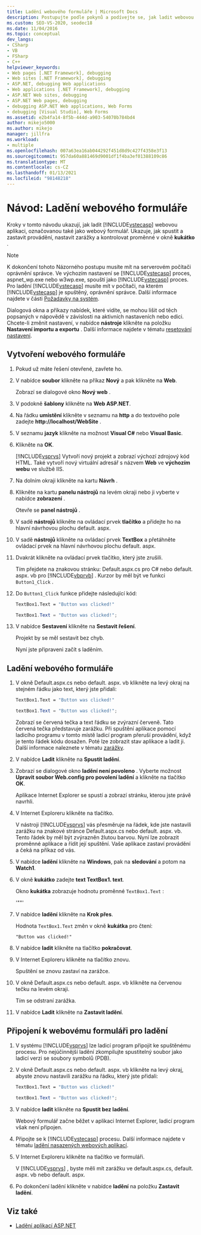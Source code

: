 ```yaml
---
title: Ladění webového formuláře | Microsoft Docs
description: Postupujte podle pokynů a podívejte se, jak ladit webovou aplikaci v ASP.NET (webový formulář), včetně postupu nastavení zarážek a kontrola proměnných.
ms.custom: SEO-VS-2020, seodec18
ms.date: 11/04/2016
ms.topic: conceptual
dev_langs:
- CSharp
- VB
- FSharp
- C++
helpviewer_keywords:
- Web pages [.NET Framework], debugging
- Web sites [.NET Framework], debugging
- ASP.NET, debugging Web applications
- Web applications [.NET Framework], debugging
- ASP.NET Web sites, debugging
- ASP.NET Web pages, debugging
- debugging ASP.NET Web applications, Web Forms
- debugging [Visual Studio], Web Forms
ms.assetid: e2b4fa14-8f5b-444d-a903-54070b784bd4
author: mikejo5000
ms.author: mikejo
manager: jillfra
ms.workload:
- multiple
ms.openlocfilehash: 007a63ea16ab044292f451d8d9c427f4358e3f13
ms.sourcegitcommit: 957da60a881469d9001df1f4ba3ef01388109c86
ms.translationtype: MT
ms.contentlocale: cs-CZ
ms.lasthandoff: 01/13/2021
ms.locfileid: "98148218"
---
```

# <a name="walkthrough-debugging-a-web-form"></a>Návod: Ladění webového formuláře
Kroky v tomto návodu ukazují, jak ladit [!INCLUDE[vstecasp](../code-quality/includes/vstecasp_md.md)] webovou aplikaci, označovanou také jako webový formulář. Ukazuje, jak spustit a zastavit provádění, nastavit zarážky a kontrolovat proměnné v okně **kukátko** .

> [!NOTE]
> K dokončení tohoto Názorného postupu musíte mít na serverovém počítači oprávnění správce. Ve výchozím nastavení se [!INCLUDE[vstecasp](../code-quality/includes/vstecasp_md.md)] proces, aspnet_wp.exe nebo w3wp.exe, spouští jako [!INCLUDE[vstecasp](../code-quality/includes/vstecasp_md.md)] proces. Pro ladění [!INCLUDE[vstecasp](../code-quality/includes/vstecasp_md.md)] musíte mít v počítači, na kterém [!INCLUDE[vstecasp](../code-quality/includes/vstecasp_md.md)] je spuštěný, oprávnění správce. Další informace najdete v části [Požadavky na systém](../debugger/aspnet-debugging-system-requirements.md).

Dialogová okna a příkazy nabídek, které vidíte, se mohou lišit od těch popsaných v nápovědě v závislosti na aktivních nastaveních nebo edici. Chcete-li změnit nastavení, v nabídce **nástroje** klikněte na položku **Nastavení importu a exportu** . Další informace najdete v tématu [resetování nastavení](../ide/environment-settings.md#reset-settings).

## <a name="to-create-the-web-form"></a>Vytvoření webového formuláře

1. Pokud už máte řešení otevřené, zavřete ho.

2. V nabídce **soubor** klikněte na příkaz **Nový** a pak klikněte na **Web**.

    Zobrazí se dialogové okno **Nový web** .

3. V podokně **šablony** klikněte na **Web ASP.NET**.

4. Na řádku **umístění** klikněte v seznamu na **http** a do textového pole zadejte **http://localhost/WebSite** .

5. V seznamu **jazyk** klikněte na možnost **Visual C#** nebo **Visual Basic**.

6. Klikněte na **OK**.

    [!INCLUDE[vsprvs](../code-quality/includes/vsprvs_md.md)] Vytvoří nový projekt a zobrazí výchozí zdrojový kód HTML. Také vytvoří nový virtuální adresář s názvem **Web** ve **výchozím webu** ve službě IIS.

7. Na dolním okraji klikněte na kartu **Návrh** .

8. Klikněte na kartu **panelu nástrojů** na levém okraji nebo ji vyberte v nabídce **zobrazení** .

    Otevře se **panel nástrojů** .

9. V sadě **nástrojů** klikněte na ovládací prvek **tlačítko** a přidejte ho na hlavní návrhovou plochu default. aspx.

10. V sadě **nástrojů** klikněte na ovládací prvek **TextBox** a přetáhněte ovládací prvek na hlavní návrhovou plochu default. aspx.

11. Dvakrát klikněte na ovládací prvek tlačítko, který jste zrušili.

     Tím přejdete na znakovou stránku: Default.aspx.cs pro C# nebo default. aspx. vb pro [!INCLUDE[vbprvb](../code-quality/includes/vbprvb_md.md)] . Kurzor by měl být ve funkci `Button1_Click` .

12. Do `Button1_Click` funkce přidejte následující kód:

    ```vb
    TextBox1.Text = "Button was clicked!"
    ```

    ```csharp
    TextBox1.Text = "Button was clicked!";
    ```

13. V nabídce **Sestavení** klikněte na **Sestavit řešení**.

     Projekt by se měl sestavit bez chyb.

     Nyní jste připraveni začít s laděním.

## <a name="to-debug-the-web-form"></a>Ladění webového formuláře

1. V okně Default.aspx.cs nebo default. aspx. vb klikněte na levý okraj na stejném řádku jako text, který jste přidali:

   ```vb
   TextBox1.Text = "Button was clicked!"
   ```

   ```csharp
   textBox1.Text = "Button was clicked!";
   ```

    Zobrazí se červená tečka a text řádku se zvýrazní červeně. Tato červená tečka představuje zarážku. Při spuštění aplikace pomocí ladicího programu v tomto místě ladicí program přeruší provádění, když je tento řádek kódu dosažen. Poté lze zobrazit stav aplikace a ladit ji. Další informace naleznete v tématu [zarážky](/previous-versions/ktf38f66(v=vs.100)).

2. V nabídce **Ladit** klikněte na **Spustit ladění**.

3. Zobrazí se dialogové okno **ladění není povoleno** . Vyberte možnost **Upravit soubor Web.config pro povolení ladění** a klikněte na tlačítko **OK**.

    Aplikace Internet Explorer se spustí a zobrazí stránku, kterou jste právě navrhli.

4. V Internet Exploreru klikněte na tlačítko.

    V nástroji [!INCLUDE[vsprvs](../code-quality/includes/vsprvs_md.md)] vás přesměruje na řádek, kde jste nastavili zarážku na znakové stránce Default.aspx.cs nebo default. aspx. vb. Tento řádek by měl být zvýrazněn žlutou barvou. Nyní lze zobrazit proměnné aplikace a řídit její spuštění. Vaše aplikace zastaví provádění a čeká na příkaz od vás.

5. V nabídce **ladění** klikněte na **Windows**, pak na **sledování** a potom na **Watch1**.

6. V okně **kukátko** zadejte **text TextBox1. text**.

    Okno **kukátka** zobrazuje hodnotu proměnné `TextBox1.Text` :

   '""'

7. V nabídce **ladění** klikněte na **Krok přes**.

    Hodnota `TextBox1.Text` změn v okně **kukátka** pro čtení:

   `"Button was clicked!"`

8. V nabídce **ladit** klikněte na tlačítko **pokračovat**.

9. V Internet Exploreru klikněte na tlačítko znovu.

     Spuštění se znovu zastaví na zarážce.

10. V okně Default.aspx.cs nebo default. aspx. vb klikněte na červenou tečku na levém okraji.

     Tím se odstraní zarážka.

11. V nabídce **Ladit** klikněte na **Zastavit ladění**.

## <a name="to-attach-to-the-web-form-for-debugging"></a>Připojení k webovému formuláři pro ladění

1. V systému [!INCLUDE[vsprvs](../code-quality/includes/vsprvs_md.md)] lze ladicí program připojit ke spuštěnému procesu. Pro nejúčinnější ladění zkompilujte spustitelný soubor jako ladicí verzi se soubory symbolů (PDB).

2. V okně Default.aspx.cs nebo default. aspx. vb klikněte na levý okraj, abyste znovu nastavili zarážku na řádku, který jste přidali:

   ```vb
   TextBox1.Text = "Button was clicked!"
   ```

   ```csharp
   textBox1.Text = "Button was clicked!";
   ```

3. V nabídce **ladit** klikněte na **Spustit bez ladění**.

    Webový formulář začne běžet v aplikaci Internet Explorer, ladicí program však není připojen.

4. Připojte se k [!INCLUDE[vstecasp](../code-quality/includes/vstecasp_md.md)] procesu. Další informace najdete v tématu [ladění nasazených webových aplikací](../debugger/debugging-deployed-web-applications.md).

5. V Internet Exploreru klikněte na tlačítko ve formuláři.

    V [!INCLUDE[vsprvs](../code-quality/includes/vsprvs_md.md)] , byste měli mít zarážku ve default.aspx.cs, default. aspx. vb nebo default. aspx.

6. Po dokončení ladění klikněte v nabídce **ladění** na položku **Zastavit ladění**.

## <a name="see-also"></a>Viz také

- [Ladění aplikací ASP.NET](../debugger/how-to-enable-debugging-for-aspnet-applications.md)